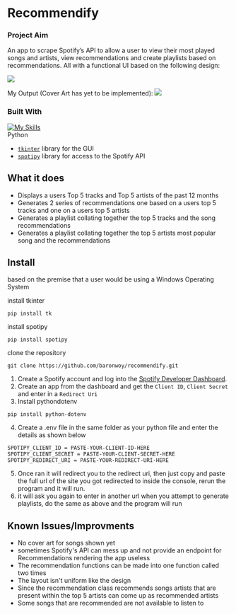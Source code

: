 # Recommendify
### Project Aim
 An app to scrape Spotify’s API to allow a user to view their most played songs and artists, view recommendations and create playlists based on recommendations. All with a functional UI based on the following design: <br>
 
<img src="https://github.com/baronwoy/Recommendify/assets/157763277/c0606576-02a2-449e-a663-4461b4111407" width="auto" height="auto">

My Output (Cover Art has yet to be implemented):
<img src="https://github.com/baronwoy/recommendify/assets/157763277/ee281090-caf7-481f-a8d1-00914935af82" width="auto" height="auto">


### Built With

[![My Skills](https://skillicons.dev/icons?i=py)](https://skillicons.dev) <br />
Python

* [`tkinter`](https://tkdocs.com/tutorial/index.html) library for the GUI
* [`spotipy`](https://spotipy.readthedocs.io/en/2.22.1/) library for access to the Spotify API
  
## What it does
* Displays a users Top 5 tracks and Top 5 artists of the past 12 months
* Generates 2 series of recommendations one based on a users top 5 tracks and one on a users top 5 artists
* Generates a playlist collating together the top 5 tracks and the song recommendations
* Generates a playlist collating together the top 5 artists most popular song and the recommendations
  
## Install
based on the premise that a user would be using a Windows Operating System <br/>

install tkinter
```
pip install tk
```
install spotipy
```
pip install spotipy
```
clone the repository
```
git clone https://github.com/baronwoy/recommendify.git
```
1. Create a Spotify account and log into the [Spotify Developer Dashboard](https://developer.spotify.com). 
2. Create an app from the dashboard and get the `Client ID`, `Client Secret` and enter in a `Redirect Uri`
3. Install pythondotenv
```
pip install python-dotenv
```

4. Create a .env file in the same folder as your python file and enter the details as shown below

```properties
SPOTIPY_CLIENT_ID = PASTE-YOUR-CLIENT-ID-HERE
SPOTIPY_CLIENT_SECRET = PASTE-YOUR-CLIENT-SECRET-HERE
SPOTIPY_REDIRECT_URI = PASTE-YOUR-REDIRECT-URI-HERE
```
5. Once ran it will redirect you to the redirect uri, then just copy and paste the full url of the site you got redirected to inside the console, rerun the program and it will run.
6. it will ask you again to enter in another url when you attempt to generate playlists, do the same as above and the program will run

## Known Issues/Improvments
* No cover art for songs shown yet
* sometimes Spotify's API can mess up and not provide an endpoint for Recommendations rendering the app useless
* The recommendation functions can be made into one function called two times
* The layout isn't uniform like the design
* Since the recommendation class recommends songs artists that are present within the top 5 artists can come up as recommended artists
* Some songs that are recommended are not available to listen to
  
